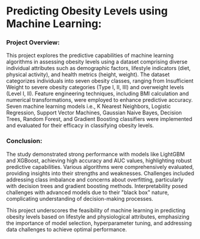 # Predicting Obesity Levels using Machine Learning:

### Project Overview:
This project explores the predictive capabilities of machine learning algorithms in assessing obesity levels using a dataset comprising diverse individual attributes such as demographic factors, lifestyle indicators (diet, physical activity), and health metrics (height, weight). The dataset categorizes individuals into seven obesity classes, ranging from Insufficient Weight to severe obesity categories (Type I, II, III) and overweight levels (Level I, II). Feature engineering techniques, including BMI calculation and numerical transformations, were employed to enhance predictive accuracy. Seven machine learning models i.e., K Nearest Neighbors, Logistic Regression, Support Vector Machines, Gaussian Naive Bayes, Decision Trees, Random Forest, and Gradient Boosting classifiers were implemented and evaluated for their efficacy in classifying obesity levels.

### Conclusion:
The study demonstrated strong performance with models like LightGBM and XGBoost, achieving high accuracy and AUC values, highlighting robust predictive capabilities. Various algorithms were comprehensively evaluated, providing insights into their strengths and weaknesses. Challenges included addressing class imbalance and concerns about overfitting, particularly with decision trees and gradient boosting methods. Interpretability posed challenges with advanced models due to their "black box" nature, complicating understanding of decision-making processes.

This project underscores the feasibility of machine learning in predicting obesity levels based on lifestyle and physiological attributes, emphasizing the importance of model selection, hyperparameter tuning, and addressing data challenges to achieve optimal performance.
